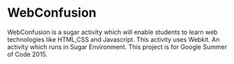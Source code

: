 # WebConfusion
WebConfusion is a sugar activity which will enable students to learn web technologies like HTML,CSS and Javascript. This activity uses Webkit.
An activity which runs in Sugar Environment.
This project is for Google Summer of Code 2015.
